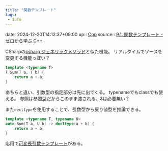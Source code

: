 ```yaml
---
title: "関数テンプレート"
tags:
 - Info
---
```


date: 2024-12-20T14:12:37+09:00
up:: [Cpp](../Bar/Program/Cpp.md)
source:: [9.1. 関数テンプレート - ゼロから学ぶ C++](https://rinatz.github.io/cpp-book/ch09-01-function-templates/)

CSharpの[csharp ジェネリックメソッド](csharp%20ジェネリックメソッド.md)と似た機能。
リアルタイムでソースを変更する機能っぽい？

```cpp
template <typename T>
T Sum(T a, T b) {
    return a + b;
}
```

あちらと違い、引数型の指定部分は先に出てくる。
typenameでもclassでも使える。
参照は参照型だからこのまま渡される、&は必要無い？

また`decltype`を使用することで、引数型から戻り値型を推論できる。

```cpp
template <typename T, typename U>
auto Sum(T a, U b) -> decltype(a + b) {
    return a + b;
}
```

応用で[可変長引数テンプレート](Info/可変長引数テンプレート.md)がある。